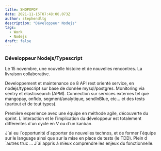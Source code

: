```yaml
---
title: SHOPOPOP
date: 2021-11-15T07:48:00.073Z
author: stephendltg
description: "Développeur Nodejs"
tags:
  - Work
  - Nodejs
draft: false
---
```


### Développeur Nodejs/Typescript

Le 15 novembre, une nouvelle histoire et de nouvelles rencontres. La livraison collaborative.

Developpement et maintenance de 8 API rest orienté service, en nodejs/typescript sur base de donnée mysql/postgres. Monitoring via sentry et elasticsearch (APM). Connection sur services externes tel que mangopay, onfido, segment/analytique, sendInBlue, etc... et des tests (partout et de tout types).

Première experience avec une équipe en méthode agile, découverte du sprint. L´interaction et le l´implication du développeur est totalement différentes d´un cycle en V ou d´un kanban.

J´ai eu l´opportunité d´apporter de nouvelles technos, et de former l´équipe sur le language ainsi que sur la mise en place de tests (le TDD). Plein d´autres truc ... J´ai appris à mieux comprendre les enjeux du fonctionnelle.
